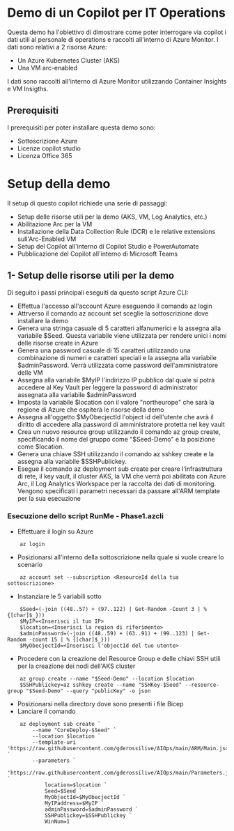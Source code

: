 # Demo di un Copilot per IT Operations 

Questa demo ha l'obiettivo di dimostrare come poter interrogare via copilot i dati utili al personale di operations e raccolti all'interno di Azure Monitor. I dati sono relativi a 2  risorse Azure:
- Un Azure Kubernetes Cluster (AKS)
- Una VM arc-enabled

I dati sono raccolti all'interno di Azure Monitor utilizzando Container Insights e VM Insigths.

## Prerequisiti

I prerequisiti per poter installare questa demo sono:
- Sottoscrizione Azure
- Licenze copilot studio
- Licenza Office 365

# Setup della demo

Il setup di questo copilot richiede una serie di passaggi:
- Setup delle risorse utili per la demo (AKS, VM, Log Analytics, etc.)
- Abilitazione Arc per la VM
- Installazione della Data Collection Rule (DCR) e le relative extensions sull'Arc-Enabled VM
- Setup del Copilot all'interno di Copilot Studio e PowerAutomate
- Pubblicazione del Copilot all'interno di Microsoft Teams

## 1- Setup delle risorse utili per la demo
Di seguito i passi principali eseguiti da questo script Azure CLI:

- Effettua l'accesso all'account Azure eseguendo il comando az login
- Attrverso il comando az account set sceglie la sottoscrizione dove installare la demo
- Genera una stringa casuale di 5 caratteri alfanumerici e la assegna alla variabile $Seed. Questa variabile viene utilizzata per rendere unici i nomi delle risorse create in Azure 
- Genera una password casuale di 15 caratteri utilizzando una combinazione di numeri e caratteri speciali e la assegna alla variabile $adminPassword. Verrà utilizzata come password dell'amministratore delle VM
- Assegna alla variabile $MyIP l'indirizzo IP pubblico dal quale si potrà accedere al Key Vault per leggere la password di administrator assegnata alla variabile $adminPassword 
- Imposta la variabile $location con il valore "northeurope" che sarà la regione di Azure che ospiterà le risorse della demo
- Assegna all'oggetto $MyObecjectId l'object id dell'utente che avrà il diritto di accedere alla password di amministratore protetta nel key vault
- Crea un nuovo resource group utilizzando il comando az group create, specificando il nome del gruppo come "$Seed-Demo" e la posizione come $location.
- Genera una chiave SSH utilizzando il comando az sshkey create e la assegna alla variabile $SSHPublickey.
- Esegue il comando az deployment sub create per creare l'infrastruttura di rete, il key vault, il cluster AKS, la VM che verrà poi abilitata con Azure Arc, il Log Analytics Workspace per la raccolta dei dati di monitoring. Vengono specificati i parametri necessari da passare all'ARM template per la sua esecuzione

### Esecuzione dello script RunMe - Phase1.azcli
- Effettuare il login su Azure
```azcli
    az login
```
- Posizionarsi all'interno della sottoscrizione nella quale si vuole creare lo scenario
```azcli
    az account set --subscription <ResourceId della tua sottoscrizione>
```
- Instanziare le 5 variabili sotto
```azcli
    $Seed=(-join ((48..57) + (97..122) | Get-Random -Count 3 | % {[char]$_}))
    $MyIP=<Inserisci il tuo IP>
    $location=<Inserisci la region di riferimento>
    $adminPassword=(-join ((48..59) + (63..91) + (99..123) | Get-Random -count 15 | % {[char]$_})) 
    $MyObecjectId=<Inserisci l'objectId del tuo utente> 
```
- Procedere con la creazione del Resource Group e delle chiavi SSH utili per la creazione dei nodi dell'AKS cluster
```azcli
    az group create --name "$Seed-Demo" --location $location
    $SSHPublickey=az sshkey create --name "SSHKey-$Seed" --resource-group "$Seed-Demo" --query "publicKey" -o json
```
- Posizionarsi nella directory dove sono presenti i file Bicep
- Lanciare il comando
```azcli
    az deployment sub create `
        --name "CoreDeploy-$Seed" `
        --location $location `
        --template-uri 'https://raw.githubusercontent.com/gderossilive/AIOps/main/ARM/Main.json' `
        --parameters `
            'https://raw.githubusercontent.com/gderossilive/AIOps/main/Parameters.json' `
            location=$location `
            Seed=$Seed `
            MyObjectId=$MyObecjectId `
            MyIPaddress=$MyIP `
            adminPassword=$adminPassword `
            SSHPublickey=$SSHPublickey `
            WinNum=1 
```



